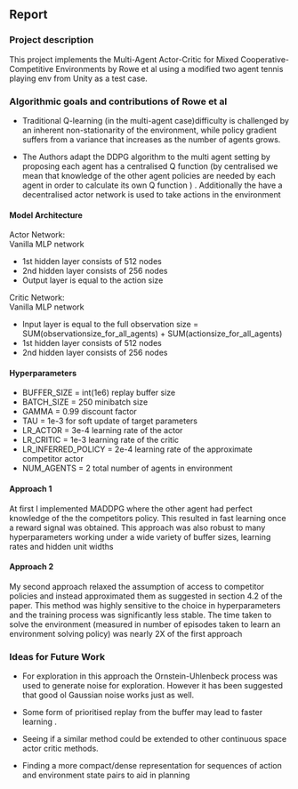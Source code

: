 ##  Report
### Project description
This project implements the Multi-Agent Actor-Critic for Mixed
Cooperative-Competitive Environments by Rowe et al using a modified two agent
tennis playing env from Unity as a test case. <br>

### Algorithmic goals and contributions of Rowe et al
- Traditional Q-learning (in the multi-agent case)difficulty is challenged
by an inherent non-stationarity of the environment, while
policy gradient suffers from a variance that increases as the number of agents grows.

- The Authors adapt the DDPG algorithm to the multi agent setting by proposing each agent has a
 centralised Q function (by centralised we mean that knowledge of the other agent policies are needed by each agent
  in order to calculate its  own Q function ) . Additionally the have a decentralised actor network is used to take actions in the environment

#### Model Architecture

Actor Network: <br>
Vanilla MLP network

* 1st hidden layer consists of 512 nodes<br>
* 2nd hidden layer consists of 256 nodes<br>
* Output layer is equal to the action size  <br>

Critic  Network: <br>
Vanilla MLP network

* Input layer is equal to the full observation size = SUM(observationsize_for_all_agents) + SUM(actionsize_for_all_agents)<br>
* 1st hidden layer consists of 512 nodes<br>
* 2nd hidden layer consists of 256 nodes<br>


#### Hyperparameters
- BUFFER_SIZE = int(1e6)   replay buffer size <br>
- BATCH_SIZE = 250         minibatch size <br>
- GAMMA = 0.99             discount factor <br>
- TAU = 1e-3               for soft update of target parameters <br>
- LR_ACTOR = 3e-4          learning rate of the actor <br>
- LR_CRITIC = 1e-3         learning rate of the critic  <br>
- LR_INFERRED_POLICY = 2e-4        learning rate of the approximate competitor actor  <br>
- NUM_AGENTS = 2 total number of agents in environment <br>

#### Approach 1

At first I implemented MADDPG where the other agent had perfect knowledge of the the competitors
policy. This resulted in fast learning once a reward signal was obtained. This approach was also
robust to many hyperparameters working under a wide variety of buffer sizes, learning rates and hidden unit widths

#### Approach 2

My second approach relaxed the assumption of access to competitor policies and instead approximated them as suggested in section 4.2 of the paper. This method was highly sensitive to the choice in hyperparameters and the training process
was significantly less stable. The time taken to solve the environment (measured in number of episodes taken to learn an
  environment solving policy) was nearly 2X of the first approach

### Ideas for Future Work
- For exploration in this approach the Ornstein-Uhlenbeck process was used to generate noise for exploration. However it has been suggested that good ol Gaussian noise works just as well.
- Some form of prioritised replay from the buffer may lead to faster learning .

- Seeing if a similar method could be extended to other continuous space actor critic methods.

- Finding a more compact/dense representation for sequences of action and environment state pairs to aid in planning
